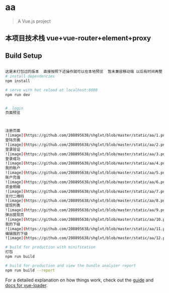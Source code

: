 # aa

> A Vue.js project

## 本项目技术栈   vue+vue-router+element+proxy

## Build Setup

``` bash

这是未打包过的版本  直接按照下述操作就可以在本地预览  暂未兼容移动端 以后有时间再整
# install dependencies
npm install

# serve with hot reload at localhost:8080
npm run dev


#  login 
页面预览



注册页面
![image](https://github.com/208895638/shglxt/blob/master/static/aa/1.png)
登陆页面
![image](https://github.com/208895638/shglxt/blob/master/static/aa/2.png)
登录验证
![image](https://github.com/208895638/shglxt/blob/master/static/aa/3.png)
登录成功
![image](https://github.com/208895638/shglxt/blob/master/static/aa/4.png)
我的账户
![image](https://github.com/208895638/shglxt/blob/master/static/aa/5.png)
账户充值
![image](https://github.com/208895638/shglxt/blob/master/static/aa/6.png)
资金明细
![image](https://github.com/208895638/shglxt/blob/master/static/aa/7.png)
支付二维码
![image](https://github.com/208895638/shglxt/blob/master/static/aa/8.png)
提现列表
![image](https://github.com/208895638/shglxt/blob/master/static/aa/9.png)
弹出提现页
![image](https://github.com/208895638/shglxt/blob/master/static/aa/10.png)
我的下级
![image](https://github.com/208895638/shglxt/blob/master/static/aa/11.png)
编辑我的下级
![image](https://github.com/208895638/shglxt/blob/master/static/aa/12.png)

# build for production with minification
打包
npm run build

# build for production and view the bundle analyzer report
npm run build --report
```

For a detailed explanation on how things work, check out the [guide](http://vuejs-templates.github.io/webpack/) and [docs for vue-loader](http://vuejs.github.io/vue-loader).
